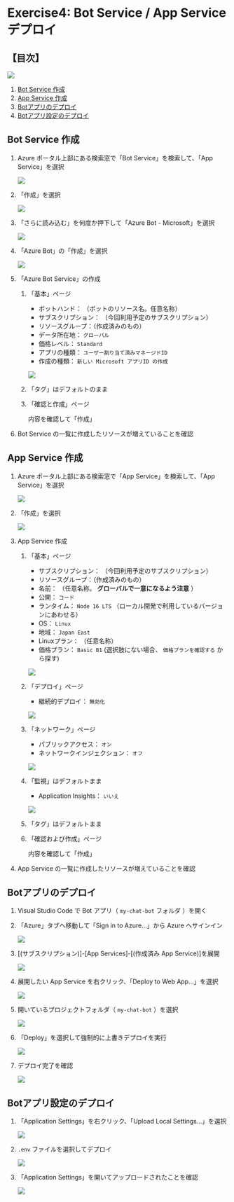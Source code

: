 # Exercise4: Bot Service / App Service デプロイ

## 【目次】

![](images/e04-0000-deploy.png)

1. [Bot Service 作成](#bot-service-作成)
1. [App Service 作成](#app-service-作成)
1. [Botアプリのデプロイ](#botアプリのデプロイ)
1. [Botアプリ設定のデプロイ](#botアプリ設定のデプロイ)

## Bot Service 作成

1. Azure ポータル上部にある検索窓で「Bot Service」を検索して、「App Service」を選択

    ![](images/e04-0101-deploy.png)

1. 「作成」を選択

    ![](images/e04-0102-deploy.png)

1. 「さらに読み込む」を何度か押下して「Azure Bot - Microsoft」を選択

    ![](images/e04-0103-deploy.png)

1. 「Azure Bot」の「作成」を選択

    ![](images/e04-0104-deploy.png)

1. 「Azure Bot Service」の作成

    1. 「基本」ページ

        * ボットハンド： （ボットのリソース名。任意名称）
        * サブスクリプション： （今回利用予定のサブスクリプション）
        * リソースグループ：（作成済みのもの）
        * データ所在地： `グローバル`
        * 価格レベル： `Standard`
        * アプリの種類： `ユーザー割り当て済みマネージドID`
        * 作成の種類： `新しい Microsoft アプリID の作成`

        ![](images/e04-0105-deploy.png)

    1. 「タグ」はデフォルトのまま

    1. 「確認と作成」ページ

        内容を確認して「作成」

1. Bot Service の一覧に作成したリソースが増えていることを確認


## App Service 作成

1. Azure ポータル上部にある検索窓で「App Service」を検索して、「App Service」を選択

    ![](images/e04-0201-deploy.png)

1. 「作成」を選択

    ![](images/e04-0202-deploy.png)

1. App Service 作成

    1. 「基本」ページ

        * サブスクリプション： （今回利用予定のサブスクリプション）
        * リソースグループ：（作成済みのもの）
        * 名前： （任意名称。 **グローバルで一意になるよう注意** ）
        * 公開： `コード`
        * ランタイム： `Node 16 LTS` （ローカル開発で利用しているバージョンにあわせる）
        * OS： `Linux`
        * 地域： `Japan East`
        * Linuxプラン： （任意名称）
        * 価格プラン： `Basic B1` (選択肢にない場合、 `価格プランを確認する` から探す)

        ![](images/e04-0203-deploy.png)

    1. 「デプロイ」ページ

        * 継続的デプロイ： `無効化`

        ![](images/e04-0204-deploy.png)

    1. 「ネットワーク」ページ

        * パブリックアクセス： `オン`
        * ネットワークインジェクション： `オフ`

        ![](images/e04-0205-deploy.png)

    1. 「監視」はデフォルトまま

        * Application Insights： `いいえ`

        ![](images/e04-0206-deploy.png)

    1. 「タグ」はデフォルトまま

    1. 「確認および作成」ページ

        内容を確認して「作成」

1. App Service の一覧に作成したリソースが増えていることを確認


## Botアプリのデプロイ

1. Visual Studio Code で Bot アプリ（ `my-chat-bot` フォルダ ）を開く

1. 「Azure」タブへ移動して「Sign in to Azure...」から Azure へサインイン

    ![](images/e04-0301-deploy.png)

1. [(サブスクリプション)]-[App Services]-[(作成済み App Service)]を展開

    ![](images/e04-0302-deploy.png)

1. 展開したい App Service を右クリック、「Deploy to Web App...」を選択

    ![](images/e04-0303-deploy.png)

1. 開いているプロジェクトフォルダ（ `my-chat-bot` ）を選択

    ![](images/e04-0304-deploy.png)

1. 「Deploy」を選択して強制的に上書きデプロイを実行

    ![](images/e04-0305-deploy.png)

1. デプロイ完了を確認

    ![](images/e04-0306-deploy.png)


## Botアプリ設定のデプロイ

1. 「Application Settings」を右クリック、「Upload Local Settings...」を選択

    ![](images/e04-0401-deploy.png)

1. `.env` ファイルを選択してデプロイ

    ![](images/e04-0402-deploy.png)

1. 「Application Settings」を開いてアップロードされたことを確認

    ![](images/e04-0403-deploy.png)

